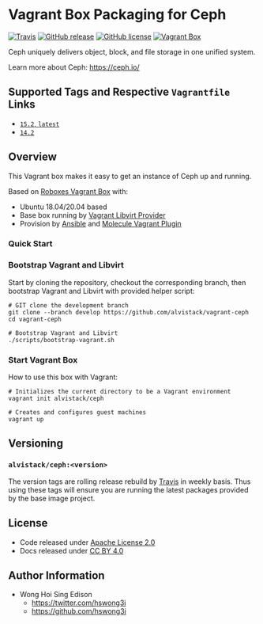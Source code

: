 # Vagrant Box Packaging for Ceph

[![Travis](https://img.shields.io/travis/com/alvistack/vagrant-ceph.svg)](https://travis-ci.com/alvistack/vagrant-ceph)
[![GitHub release](https://img.shields.io/github/release/alvistack/vagrant-ceph.svg)](https://github.com/alvistack/vagrant-ceph/releases)
[![GitHub license](https://img.shields.io/github/license/alvistack/vagrant-ceph.svg)](https://github.com/alvistack/vagrant-ceph/blob/master/LICENSE)
[![Vagrant Box](https://img.shields.io/badge/vagrant-alvistack/ceph-blue.svg)](https://app.vagrantup.com/alvistack/boxes/ceph)

Ceph uniquely delivers object, block, and file storage in one unified system.

Learn more about Ceph: <https://ceph.io/>

## Supported Tags and Respective `Vagrantfile` Links

  - [`15.2`, `latest`](https://github.com/alvistack/vagrant-ceph/blob/master/molecule/15.2/molecule.yml)
  - [`14.2`](https://github.com/alvistack/vagrant-ceph/blob/master/molecule/14.2/molecule.yml)

## Overview

This Vagrant box makes it easy to get an instance of Ceph up and running.

Based on [Roboxes Vagrant Box](https://roboxes.org/) with:

  - Ubuntu 18.04/20.04 based
  - Base box running by [Vagrant Libvirt Provider](https://github.com/vagrant-libvirt/vagrant-libvirt)
  - Provision by [Ansible](https://www.ansible.com/) and [Molecule Vagrant Plugin](https://github.com/ansible-community/molecule-vagrant)

### Quick Start

### Bootstrap Vagrant and Libvirt

Start by cloning the repository, checkout the corresponding branch, then bootstrap Vagrant and Libvirt with provided helper script:

    # GIT clone the development branch
    git clone --branch develop https://github.com/alvistack/vagrant-ceph
    cd vagrant-ceph
    
    # Bootstrap Vagrant and Libvirt
    ./scripts/bootstrap-vagrant.sh

### Start Vagrant Box

How to use this box with Vagrant:

    # Initializes the current directory to be a Vagrant environment
    vagrant init alvistack/ceph
    
    # Creates and configures guest machines
    vagrant up

## Versioning

### `alvistack/ceph:<version>`

The version tags are rolling release rebuild by [Travis](https://travis-ci.com/alvistack/vagrant-ceph) in weekly basis. Thus using these tags will ensure you are running the latest packages provided by the base image project.

## License

  - Code released under [Apache License 2.0](LICENSE)
  - Docs released under [CC BY 4.0](http://creativecommons.org/licenses/by/4.0/)

## Author Information

  - Wong Hoi Sing Edison
      - <https://twitter.com/hswong3i>
      - <https://github.com/hswong3i>
